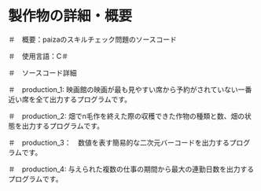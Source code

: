 # 製作物の詳細・概要

＃　概要：paizaのスキルチェック問題のソースコード

＃　使用言語：C＃


＃　ソースコード詳細

＃　production_1: 映画館の映画が最も見やすい席から予約がされていない一番近い席を全て出力するプログラムです。

＃　production_2: 畑でn毛作を終えた際の収穫できた作物の種類と数、畑の状態を出力するプログラムです。

＃　production_3：　数値を表す簡易的な二次元バーコードを出力するプログラムです。

＃　production_4: 与えられた複数の仕事の期間から最大の連勤日数を出力するプログラムです。
